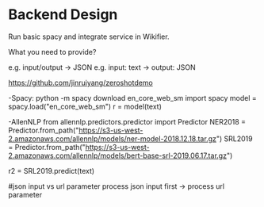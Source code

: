 # Backend Design

Run basic spacy and integrate service in Wikifier.

What you need to provide?

e.g. input/output -> JSON
e.g. input: text -> output: JSON


https://github.com/jinruiyang/zeroshotdemo


-Spacy:
python -m spacy download en_core_web_sm
import spacy
model = spacy.load("en_core_web_sm")
r = model(text)

-AllenNLP
from allennlp.predictors.predictor import Predictor
NER2018 = Predictor.from_path("https://s3-us-west-2.amazonaws.com/allennlp/models/ner-model-2018.12.18.tar.gz")
SRL2019 = Predictor.from_path("https://s3-us-west-2.amazonaws.com/allennlp/models/bert-base-srl-2019.06.17.tar.gz")

r2 = SRL2019.predict(text)

#json input vs url parameter
process json input first -> process url parameter
